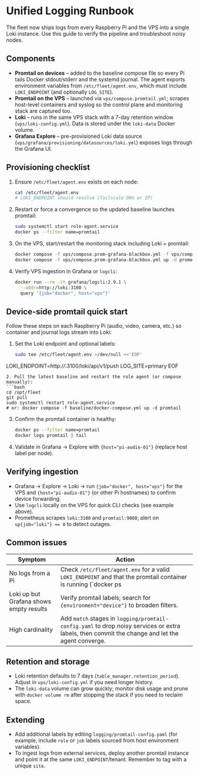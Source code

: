 # Unified Logging Runbook

The fleet now ships logs from every Raspberry Pi and the VPS into a single Loki instance. Use this guide to verify the pipeline and troubleshoot noisy nodes.

## Components

- **Promtail on devices** – added to the baseline compose file so every Pi tails Docker stdout/stderr and the systemd journal. The agent exports environment variables from `/etc/fleet/agent.env`, which must include `LOKI_ENDPOINT` (and optionally `LOG_SITE`).
- **Promtail on the VPS** – launched via `vps/compose.promtail.yml`; scrapes host-level containers and syslog so the control plane and monitoring stack are captured too.
- **Loki** – runs in the same VPS stack with a 7-day retention window (`vps/loki-config.yml`). Data is stored under the `loki-data` Docker volume.
- **Grafana Explore** – pre-provisioned Loki data source (`vps/grafana/provisioning/datasources/loki.yml`) exposes logs through the Grafana UI.

## Provisioning checklist

1. Ensure `/etc/fleet/agent.env` exists on each node:
   ```bash
   cat /etc/fleet/agent.env
   # LOKI_ENDPOINT should resolve (Tailscale DNS or IP)
   ```
2. Restart or force a convergence so the updated baseline launches promtail:
   ```bash
   sudo systemctl start role-agent.service
   docker ps --filter name=promtail
   ```
3. On the VPS, start/restart the monitoring stack including Loki + promtail:
   ```bash
   docker compose -f vps/compose.prom-grafana-blackbox.yml -f vps/compose.promtail.yml up -d alertmanager loki promtail
   docker compose -f vps/compose.prom-grafana-blackbox.yml up -d prometheus grafana blackbox
   ```

4. Verify VPS ingestion in Grafana or `logcli`:
   ```bash
   docker run --rm -it grafana/logcli:2.9.1 \
     --addr=http://loki:3100 \
     query '{job="docker", host="vps"}'
   ```

## Device-side promtail quick start

Follow these steps on each Raspberry Pi (audio, video, camera, etc.) so container and journal logs stream into Loki:

1. Set the Loki endpoint and optional labels:
   ```bash
   sudo tee /etc/fleet/agent.env >/dev/null <<'EOF'
LOKI_ENDPOINT=http://<vps-host-or-tailscale-ip>:3100/loki/api/v1/push
LOG_SITE=primary
EOF
   ```
2. Pull the latest baseline and restart the role agent (or compose manually):
   ```bash
   cd /opt/fleet
   git pull
   sudo systemctl restart role-agent.service
   # or: docker compose -f baseline/docker-compose.yml up -d promtail
   ```
3. Confirm the promtail container is healthy:
   ```bash
   docker ps --filter name=promtail
   docker logs promtail | tail
   ```
4. Validate in Grafana → Explore with `{host="pi-audio-01"}` (replace host label per node).

## Verifying ingestion

- Grafana → Explore → Loki → run `{job="docker", host="vps"}` for the VPS and `{host="pi-audio-01"}` (or other Pi hostnames) to confirm device forwarding.
- Use `logcli` locally on the VPS for quick CLI checks (see example above).
- Prometheus scrapes `loki:3100` and `promtail:9080`; alert on `up{job="loki"} == 0` to detect outages.

## Common issues

| Symptom | Action |
| ------- | ------ |
| No logs from a Pi | Check `/etc/fleet/agent.env` for a valid `LOKI_ENDPOINT` and that the promtail container is running (`docker ps | grep promtail`). |
| Loki up but Grafana shows empty results | Verify promtail labels; search for `{environment="device"}` to broaden filters. |
| High cardinality | Add `match` stages in `logging/promtail-config.yaml` to drop noisy services or extra labels, then commit the change and let the agent converge. |

## Retention and storage

- Loki retention defaults to 7 days (`table_manager.retention_period`). Adjust in `vps/loki-config.yml` if you need longer history.
- The `loki-data` volume can grow quickly; monitor disk usage and prune with `docker volume rm` after stopping the stack if you need to reclaim space.

## Extending

- Add additional labels by editing `logging/promtail-config.yaml` (for example, include `role` or `job` labels sourced from host environment variables).
- To ingest logs from external services, deploy another promtail instance and point it at the same `LOKI_ENDPOINT`/tenant. Remember to tag with a unique `site`.
